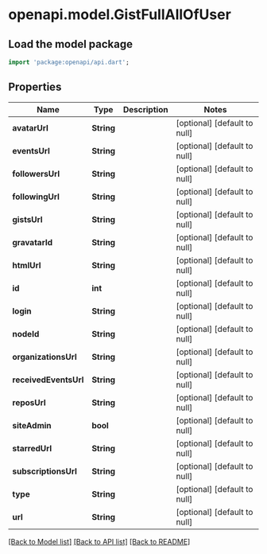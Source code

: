 # openapi.model.GistFullAllOfUser

## Load the model package
```dart
import 'package:openapi/api.dart';
```

## Properties
Name | Type | Description | Notes
------------ | ------------- | ------------- | -------------
**avatarUrl** | **String** |  | [optional] [default to null]
**eventsUrl** | **String** |  | [optional] [default to null]
**followersUrl** | **String** |  | [optional] [default to null]
**followingUrl** | **String** |  | [optional] [default to null]
**gistsUrl** | **String** |  | [optional] [default to null]
**gravatarId** | **String** |  | [optional] [default to null]
**htmlUrl** | **String** |  | [optional] [default to null]
**id** | **int** |  | [optional] [default to null]
**login** | **String** |  | [optional] [default to null]
**nodeId** | **String** |  | [optional] [default to null]
**organizationsUrl** | **String** |  | [optional] [default to null]
**receivedEventsUrl** | **String** |  | [optional] [default to null]
**reposUrl** | **String** |  | [optional] [default to null]
**siteAdmin** | **bool** |  | [optional] [default to null]
**starredUrl** | **String** |  | [optional] [default to null]
**subscriptionsUrl** | **String** |  | [optional] [default to null]
**type** | **String** |  | [optional] [default to null]
**url** | **String** |  | [optional] [default to null]

[[Back to Model list]](../README.md#documentation-for-models) [[Back to API list]](../README.md#documentation-for-api-endpoints) [[Back to README]](../README.md)


